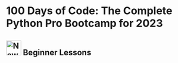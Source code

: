 # 100 Days of Code: The Complete Python Pro Bootcamp for 2023

## <img src="5651331.png" alt="Newbie" width="40"/> Beginner Lessons
